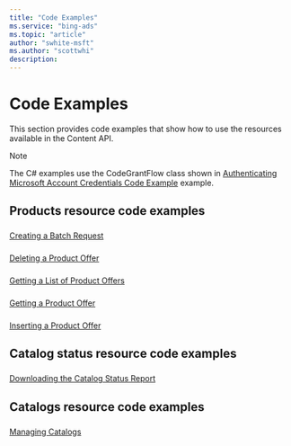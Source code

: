 ```yaml
---
title: "Code Examples"
ms.service: "bing-ads"
ms.topic: "article"
author: "swhite-msft"
ms.author: "scottwhi"
description: 
---
```

# Code Examples
This section provides code examples that show how to use the resources available in the Content API.

> [!NOTE]
> The C# examples use the CodeGrantFlow class shown in [Authenticating Microsoft Account Credentials Code Example](../shopping-content/code-example-authentication-oauth.md) example.

## Products resource code examples

### <a name="batch"></a>
[Creating a Batch Request](../shopping-content/code-example-create-batch-request.md)  

### <a name="delete"></a>
[Deleting a Product Offer](../shopping-content/code-example-delete-product-offer.md)  

### <a name="list"></a>
[Getting a List of Product Offers](../shopping-content/code-example-get-list-product-offers.md)  

### <a name="get"></a>
[Getting a Product Offer](../shopping-content/code-example-get-product-offer.md)  

### <a name="insert"></a>
[Inserting a Product Offer](../shopping-content/code-example-insert-product-offer.md)  

## Catalog status resource code examples

### <a name="status"></a>
[Downloading the Catalog Status Report](../shopping-content/code-example-download-catalog-status-report.md)   

## Catalogs resource code examples

### <a name="catalog"></a>
[Managing Catalogs](../shopping-content/code-example-manage-catalogs.md)  
